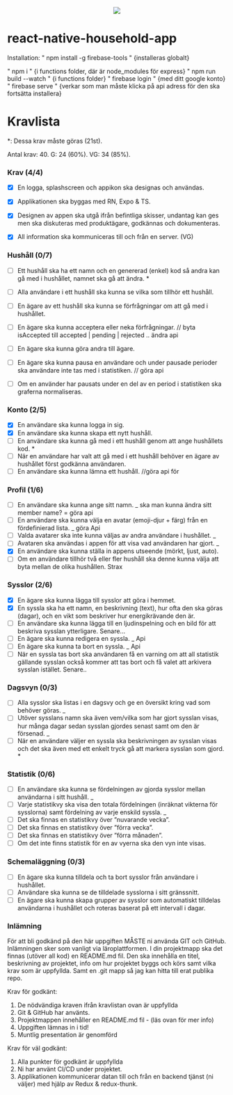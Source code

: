<p align="center"> 
   <img src="https://imgur.com/a/bUyoLUb">
</p>

# react-native-household-app

Installation:
" npm install -g firebase-tools "
{installeras globalt}

" npm i "
{i functions folder, där är node_modules för express}
" npm run build --watch " {i functions folder}
" firebase login " {med ditt google konto}
" firebase serve " {verkar som man måste klicka på api adress för den ska fortsätta installera}

# Kravlista

\*: Dessa krav måste göras (21st).

Antal krav: 40.
G: 24 (60%).
VG: 34 (85%).

### Krav (4/4)

- [x] En logga, splashscreen och appikon ska designas och användas.
- [x] Applikationen ska byggas med RN, Expo & TS.
- [x] Designen av appen ska utgå ifrån befintliga skisser, undantag kan ges men ska diskuteras
med produktägare, godkännas och dokumenteras.
- [x] All information ska kommuniceras till och från en server. (VG)


### Hushåll (0/7)

- [ ] Ett hushåll ska ha ett namn och en genererad (enkel) kod så andra kan gå med i hushållet,
namnet ska gå att ändra. \*
- [ ] Alla användare i ett hushåll ska kunna se vilka som tillhör ett hushåll.
- [ ] En ägare av ett hushåll ska kunna se förfrågningar om att gå med i hushållet.

- [ ] En ägare ska kunna acceptera eller neka förfrågningar. // byta isAccepted till accepted | pending | rejected .. ändra api
- [ ] En ägare ska kunna göra andra till ägare.
- [ ] En ägare ska kunna pausa en användare och under pausade perioder ska användare inte
tas med i statistiken. // göra api
- [ ] Om en använder har pausats under en del av en period i statistiken ska graferna
normaliseras.

### Konto (2/5)

- [x] En användare ska kunna logga in sig.
- [x] En användare ska kunna skapa ett nytt hushåll.
- [ ] En användare ska kunna gå med i ett hushåll genom att ange hushållets kod. \*
- [ ] När en användare har valt att gå med i ett hushåll behöver en ägare av hushållet först
godkänna användaren.
- [ ] En användare ska kunna lämna ett hushåll. //göra api för

### Profil (1/6)

- [ ] En användare ska kunna ange sitt namn. _ ska man kunna ändra sitt member name? = göra api
- [ ] En användare ska kunna välja en avatar (emoji-djur + färg) från en fördefinierad lista. _ göra Api
- [ ] Valda avatarer ska inte kunna väljas av andra användare i hushållet. _
- [ ] Avataren ska användas i appen för att visa vad användaren har gjort. _
- [x] En användare ska kunna ställa in appens utseende (mörkt, ljust, auto).
- [ ] Om en användare tillhör två eller fler hushåll ska denne kunna välja att byta mellan de
olika hushållen. Strax

### Sysslor (2/6)

- [x] En ägare ska kunna lägga till sysslor att göra i hemmet.
- [x] En syssla ska ha ett namn, en beskrivning (text), hur ofta den ska göras (dagar), och en
vikt som beskriver hur energikrävande den är.
- [ ] En användare ska kunna lägga till en ljudinspelning och en bild för att beskriva sysslan
ytterligare. Senare...
- [ ] En ägare ska kunna redigera en syssla. _ Api
- [ ] En ägare ska kunna ta bort en syssla. _ Api
- [ ] När en syssla tas bort ska användaren få en varning om att all statistik gällande sysslan
också kommer att tas bort och få valet att arkivera sysslan istället. Senare..

### Dagsvyn (0/3)

- [ ] Alla sysslor ska listas i en dagsvy och ge en översikt kring vad som behöver göras. _
- [ ] Utöver sysslans namn ska även vem/vilka som har gjort sysslan visas, hur många dagar
sedan sysslan gjordes senast samt om den är försenad. _
- [ ] När en användare väljer en syssla ska beskrivningen av sysslan visas och det ska även
med ett enkelt tryck gå att markera sysslan som gjord. \*

### Statistik (0/6)

- [ ] En användare ska kunna se fördelningen av gjorda sysslor mellan användarna i sitt
hushåll. _
- [ ] Varje statistikvy ska visa den totala fördelningen (inräknat vikterna för sysslorna) samt
fördelning av varje enskild syssla. _
- [ ] Det ska finnas en statistikvy över ”nuvarande vecka”.
- [ ] Det ska finnas en statistikvy över ”förra vecka”.
- [ ] Det ska finnas en statistikvy över ”förra månaden”.
- [ ] Om det inte finns statistik för en av vyerna ska den vyn inte visas.

### Schemaläggning (0/3)

- [ ] En ägare ska kunna tilldela och ta bort sysslor från användare i hushållet.
- [ ] Användare ska kunna se de tilldelade sysslorna i sitt gränssnitt.
- [ ] En ägare ska kunna skapa grupper av sysslor som automatiskt tilldelas användarna i
hushållet och roteras baserat på ett intervall i dagar.

### Inlämning

För att bli godkänd på den här uppgiften MÅSTE ni använda GIT och GitHub.
Inlämningen sker som vanligt via läroplattformen. I din projektmapp ska det finnas
(utöver all kod) en README.md fil. Den ska innehålla en titel, beskrivning av projektet,
info om hur projektet byggs och körs samt vilka krav som är uppfyllda. Samt en .git mapp
så jag kan hitta till erat publika repo.

Krav för godkänt:

1. De nödvändiga kraven ifrån kravlistan ovan är uppfyllda
2. Git & GitHub har använts.
3. Projektmappen innehåller en README.md fil - (läs ovan för mer info)
4. Uppgiften lämnas in i tid!
5. Muntlig presentation är genomförd

Krav för väl godkänt:

1. Alla punkter för godkänt är uppfyllda
2. Ni har använt CI/CD under projektet.
3. Applikationen kommunicerar datan till och från en backend tjänst (ni väljer) med hjälp
   av Redux & redux-thunk.
